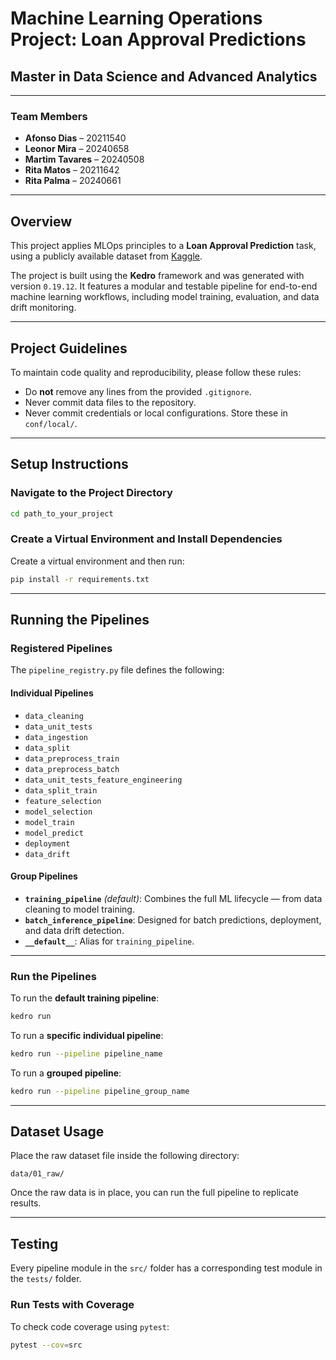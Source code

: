 # Machine Learning Operations Project: Loan Approval Predictions

## Master in Data Science and Advanced Analytics

---

### Team Members

* **Afonso Dias** – 20211540
* **Leonor Mira** – 20240658
* **Martim Tavares** – 20240508
* **Rita Matos** – 20211642
* **Rita Palma** – 20240661

---

## Overview

This project applies MLOps principles to a **Loan Approval Prediction** task, using a publicly available dataset from [Kaggle](https://www.kaggle.com/datasets/architsharma01/loan-approval-prediction-dataset).

The project is built using the **Kedro** framework and was generated with version `0.19.12`. It features a modular and testable pipeline for end-to-end machine learning workflows, including model training, evaluation, and data drift monitoring.

---

## Project Guidelines

To maintain code quality and reproducibility, please follow these rules:

* Do **not** remove any lines from the provided `.gitignore`.
* Never commit data files to the repository.
* Never commit credentials or local configurations. Store these in `conf/local/`.

---

## Setup Instructions

### Navigate to the Project Directory

```bash
cd path_to_your_project
```

### Create a Virtual Environment and Install Dependencies

Create a virtual environment and then run:
```bash
pip install -r requirements.txt
```

---

## Running the Pipelines

### Registered Pipelines

The `pipeline_registry.py` file defines the following:

#### Individual Pipelines

* `data_cleaning`
* `data_unit_tests`
* `data_ingestion`
* `data_split`
* `data_preprocess_train`
* `data_preprocess_batch`
* `data_unit_tests_feature_engineering`
* `data_split_train`
* `feature_selection`
* `model_selection`
* `model_train`
* `model_predict`
* `deployment`
* `data_drift`

#### Group Pipelines

* **`training_pipeline`** *(default)*: Combines the full ML lifecycle — from data cleaning to model training.
* **`batch_inference_pipeline`**: Designed for batch predictions, deployment, and data drift detection.
* **`__default__`**: Alias for `training_pipeline`.

---

### Run the Pipelines

To run the **default training pipeline**:

```bash
kedro run
```

To run a **specific individual pipeline**:

```bash
kedro run --pipeline pipeline_name
```

To run a **grouped pipeline**:

```bash
kedro run --pipeline pipeline_group_name
```

---

## Dataset Usage

Place the raw dataset file inside the following directory:

```text
data/01_raw/
```

Once the raw data is in place, you can run the full pipeline to replicate results.

---

## Testing

Every pipeline module in the `src/` folder has a corresponding test module in the `tests/` folder.

### Run Tests with Coverage

To check code coverage using `pytest`:

```bash
pytest --cov=src
```
